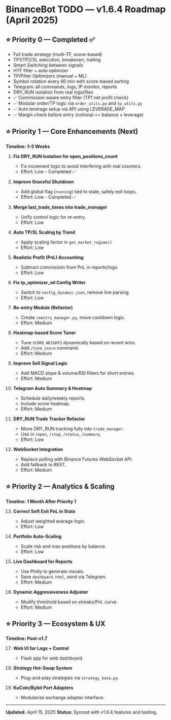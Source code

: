 # BinanceBot TODO — v1.6.4 Roadmap (April 2025)

## ⭐ Priority 0 — Completed ✅

- Full trade strategy (multi-TF, score-based)
- TP1/TP2/SL execution, breakeven, trailing
- Smart Switching between signals
- HTF filter + auto optimizer
- TP/Filter Optimizers (manual + ML)
- Symbol rotation every 60 min with score-based sorting
- Telegram: all commands, logs, IP monitor, reports
- DRY_RUN isolation from real logs/files
- ✅ Commission-aware entry filter (TP1 net profit check)
- ✅ Modular order/TP logic via `order_utils.py` and `tp_utils.py`
- ✅ Auto leverage setup via API using LEVERAGE_MAP
- ✅ Margin check before entry (notional <= balance × leverage)

## ⭐ Priority 1 — Core Enhancements (Next)

**Timeline: 1–3 Weeks**

1. **Fix DRY_RUN Isolation for open_positions_count**

   - Fix increment logic to avoid interfering with real counters.
   - Effort: Low - Completed ✅

2. **Improve Graceful Shutdown**

   - Add global flag (`running`) tied to state, safely exit loops.
   - Effort: Low - Completed ✅

3. **Merge last_trade_times into trade_manager**

   - Unify control logic for re-entry.
   - Effort: Low

4. **Auto TP/SL Scaling by Trend**

   - Apply scaling factor in `get_market_regime()`
   - Effort: Low

5. **Realistic Profit (PnL) Accounting**

   - Subtract commission from PnL in reports/logs.
   - Effort: Low

6. **Fix tp_optimizer_ml Config Writer**

   - Switch to `config_dynamic.json`, remove line parsing.
   - Effort: Low

7. **Re-entry Module (Refactor)**

   - Create `reentry_manager.py`, move cooldown logic.
   - Effort: Medium

8. **Heatmap-based Score Tuner**

   - Tune `SCORE_WEIGHTS` dynamically based on recent wins.
   - Add `/tune_score` command.
   - Effort: Medium

9. **Improve Sell Signal Logic**

   - Add MACD slope & volume/RSI filters for short entries.
   - Effort: Medium

10. **Telegram Auto Summary & Heatmap**

    - Schedule daily/weekly reports.
    - Include score heatmap.
    - Effort: Medium

11. **DRY_RUN Trade Tracker Refactor**

    - Move DRY_RUN tracking fully into `trade_manager`.
    - Use in `/open`, `/stop`, `/status`, `/summary`.
    - Effort: Low

12. **WebSocket Integration**

    - Replace polling with Binance Futures WebSocket API.
    - Add fallback to REST.
    - Effort: Medium

## ⭐ Priority 2 — Analytics & Scaling

**Timeline: 1 Month After Priority 1**

13. **Correct Soft Exit PnL in Stats**

    - Adjust weighted average logic.
    - Effort: Low

14. **Portfolio Auto-Scaling**

    - Scale risk and max positions by balance.
    - Effort: Low

15. **Live Dashboard for Reports**

    - Use Plotly to generate visuals.
    - Save `dashboard.html`, send via Telegram.
    - Effort: Medium

16. **Dynamic Aggressiveness Adjuster**

    - Modify threshold based on streaks/PnL curve.
    - Effort: Medium

## ⭐ Priority 3 — Ecosystem & UX

**Timeline: Post-v1.7**

17. **Web UI for Logs + Control**

    - Flask app for web dashboard.

18. **Strategy Hot-Swap System**

    - Plug-and-play strategies via `strategy_base.py`.

19. **KuCoin/Bybit Port Adapters**

    - Modularize exchange adapter interface.

---

**Updated:** April 15, 2025
**Status:** Synced with v1.6.4 features and testing.
